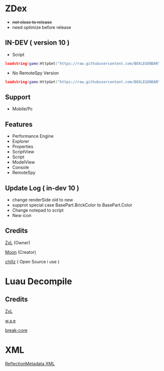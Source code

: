 # ZDex
* ~~not close to release~~
* need optimize before release 
## IN-DEV ( version 10 )
* Script
```lua
loadstring(game:HttpGet("https://raw.githubusercontent.com/BOXLEGENDARY/ZDex/main/ZDex1.lua"))()
```
* No RemoteSpy Version
```lua
loadstring(game:HttpGet("https://raw.githubusercontent.com/BOXLEGENDARY/ZDex/main/ZDex2.lua"))()
```
## Support
* Mobile/Pc
## Features
* Performance Engine
* Explorer
* Properties
* ScriptView
* Script
* ModelView
* Console
* RemoteSpy
## Update Log ( in-dev 10 )
* change renderSide old to new
* supprot special case BasePart.BrickColor to BasePart.Color
* Change notepad to script
* New icon
## Credits
[ZxL](https://youtu.be/dQw4w9WgXcQ?si=IkAXjfO3Uf2UOJ9V) (Owner)

[Moon](https://github.com/LorekeeperZinnia/Dex) (Creator)

[chillz](https://github.com/AZYsGithub/DexPlusPlus) ( Open Source i use )
# Luau Decompile
## Credits
[ZxL](https://github.com/BOXLEGENDARY/LuauDecompile)

[w.a.e](https://github.com/w-a-e)

[break-core](https://github.com/break-core)
# XML

[ReflectionMetadata XML](https://raw.githubusercontent.com/BOXLEGENDARY/ReflectionMetadata/refs/heads/main/ReflectionMetadata.xml)
